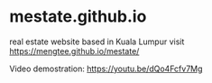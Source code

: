 # mestate.github.io
real estate website based in Kuala Lumpur
visit https://mengtee.github.io/mestate/  

Video demostration: https://youtu.be/dQo4Fcfv7Mg
